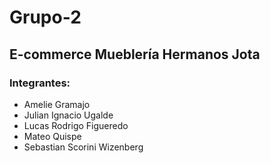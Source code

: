 # Grupo-2
## E-commerce Mueblería Hermanos Jota 
### Integrantes:
- Amelie Gramajo
- Julian Ignacio Ugalde
- Lucas Rodrigo Figueredo
- Mateo Quispe
- Sebastian Scorini Wizenberg
